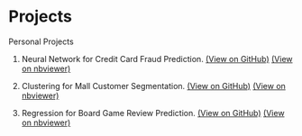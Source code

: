 # Projects
Personal Projects

1. Neural Network for Credit Card Fraud Prediction.
[(View on GitHub)](https://github.com/afiffitri-amin/ml-projects/blob/master/credit-card-fraud/credit-card-fraud.ipynb)
[(View on nbviewer)](https://nbviewer.jupyter.org/github/afiffitri-amin/ml-projects/blob/master/credit-card-fraud/credit-card-fraud.ipynb)

2. Clustering for Mall Customer Segmentation.
[(View on GitHub)](https://github.com/afiffitri-amin/ml-projects/blob/master/mall-segmentation/Customer%20Segmentation%20(Clustering).ipynb)
[(View on nbviewer)](https://nbviewer.jupyter.org/github/afiffitri-amin/ml-projects/blob/master/mall-segmentation/Customer%20Segmentation%20%28Clustering%29.ipynb)

3. Regression for Board Game Review Prediction.
[(View on GitHub)](https://github.com/afiffitri-amin/ml-projects/blob/master/board-game-review/Board%20Game%20Review%20Prediction%20using%20Regression%20Models.ipynb)
[(View on nbviewer)](https://nbviewer.jupyter.org/github/afiffitri-amin/ml-projects/blob/master/board-game-review/Board%20Game%20Review%20Prediction%20using%20Regression%20Models.ipynb)
